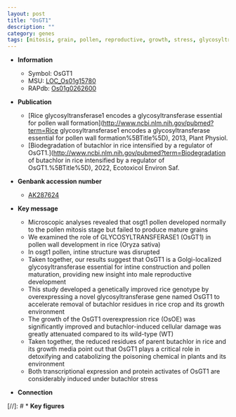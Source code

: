 ```yaml
---
layout: post
title: "OsGT1"
description: ""
category: genes
tags: [mitosis, grain, pollen, reproductive, growth, stress, glycosyltransferase]
---
```


* **Information**  
    + Symbol: OsGT1  
    + MSU: [LOC_Os01g15780](http://rice.uga.edu/cgi-bin/ORF_infopage.cgi?orf=LOC_Os01g15780)  
    + RAPdb: [Os01g0262600](https://rapdb.dna.affrc.go.jp/locus/?name=Os01g0262600)  

* **Publication**  
    + [Rice glycosyltransferase1 encodes a glycosyltransferase essential for pollen wall formation](http://www.ncbi.nlm.nih.gov/pubmed?term=Rice glycosyltransferase1 encodes a glycosyltransferase essential for pollen wall formation%5BTitle%5D), 2013, Plant Physiol.
    + [Biodegradation of butachlor in rice intensified by a regulator of OsGT1.](http://www.ncbi.nlm.nih.gov/pubmed?term=Biodegradation of butachlor in rice intensified by a regulator of OsGT1.%5BTitle%5D), 2022, Ecotoxicol Environ Saf.

* **Genbank accession number**  
    + [AK287624](http://www.ncbi.nlm.nih.gov/nuccore/AK287624)

* **Key message**  
    + Microscopic analyses revealed that osgt1 pollen developed normally to the pollen mitosis stage but failed to produce mature grains
    + We examined the role of GLYCOSYLTRANSFERASE1 (OsGT1) in pollen wall development in rice (Oryza sativa)
    + In osgt1 pollen, intine structure was disrupted
    + Taken together, our results suggest that OsGT1 is a Golgi-localized glycosyltransferase essential for intine construction and pollen maturation, providing new insight into male reproductive development
    + This study developed a genetically improved rice genotype by overexpressing a novel glycosyltransferase gene named OsGT1 to accelerate removal of butachlor residues in rice crop and its growth environment
    + The growth of the OsGT1 overexpression rice (OsOE) was significantly improved and butachlor-induced cellular damage was greatly attenuated compared to its wild-type (WT)
    + Taken together, the reduced residues of parent butachlor in rice and its growth media point out that OsGT1 plays a critical role in detoxifying and catabolizing the poisoning chemical in plants and its environment
    + Both transcriptional expression and protein activates of OsGT1 are considerably induced under butachlor stress

* **Connection**  

[//]: # * **Key figures**  


